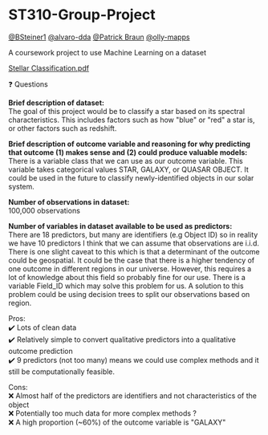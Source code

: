 # ST310-Group-Project
[@BSteiner1](https://github.com/BSteiner1) [@alvaro-dda](https://github.com/alvaro-dda) [@Patrick Braun](https://github.com/patrick-l-braun) [@olly-mapps](https://github.com/olly-mapps) 
 
A coursework project to use Machine Learning on a dataset 

[Stellar Classification.pdf](https://github.com/BSteiner1/ST310-Group-Project/files/11064742/Stellar.Classification.pdf)

❓ Questions

**Brief description of dataset:** \
The goal of this project would be to classify a star based on its spectral characteristics. This includes factors such as how "blue" or "red" a star is, or other factors such as redshift.

**Brief description of outcome variable and reasoning for why predicting that outcome (1) makes sense and (2) could produce valuable models:** \
There is a variable class that we can use as our outcome variable. This variable takes categorical values STAR, GALAXY, or QUASAR OBJECT. It could be used in the future to classify newly-identified objects in our solar system.

**Number of observations in dataset:** \
100,000 observations

**Number of variables in dataset available to be used as predictors:** \
There are 18 predictors, but many are identifiers (e.g Object ID) so in reality we have 10 predictors
I think that we can assume that observations are i.i.d. There is one slight caveat to this which is that a determinant of the outcome could be geospatial. It could be the case that there is a higher tendency of one outcome in different regions in our universe. However, this requires a lot of knowledge about this field so probably fine for our use. There is a variable Field_ID which may solve this problem for us. A solution to this problem could be using decision trees to split our observations based on region.

Pros: \
✔️ Lots of clean data \
✔️ Relatively simple to convert qualitative predictors into a qualitative outcome prediction \
✔️ 9 predictors (not too many) means we could use complex methods and it still be computationally feasible.

Cons: \
❌ Almost half of the predictors are identifiers and not characteristics of the object\
❌ Potentially too much data for more complex methods ?\
❌ A high proportion (~60%) of the outcome variable is "GALAXY"
